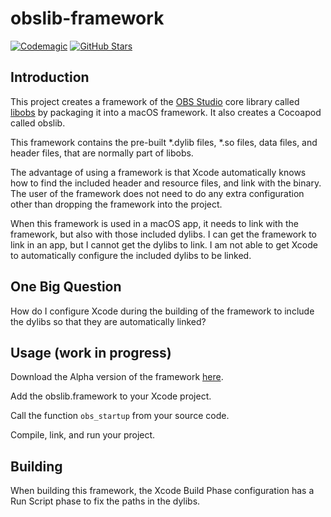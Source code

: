 # obslib-framework

[![Codemagic](https://api.codemagic.io/apps/600d732c627f2f877727d718/macos-workflow/status_badge.svg)](https://codemagic.io/app/600d732c627f2f877727d718)
[![GitHub Stars](https://img.shields.io/github/stars/larryaasen/obslib-framework.svg)](https://github.com/larryaasen/obslib-framework/stargazers)


## Introduction

This project creates a framework of the [OBS Studio](https://github.com/obsproject/obs-studio/) core library called [libobs](https://github.com/obsproject/obs-studio/tree/master/libobs) by
packaging it into a macOS framework. It also creates a Cocoapod called obslib.

This framework contains the pre-built *.dylib files, *.so files, data files,
and header files, that are normally part of libobs.

The advantage of using a framework is that Xcode automatically knows how to find
the included header and resource files, and link with the binary. The user of the
framework does not need to do any extra configuration other than 
dropping the framework into the project.

When this framework is used in a macOS app, it needs to link with the framework,
but also with those included dylibs. I can get the framework to link in an app,
but I cannot get the dylibs to link. I am not able to get Xcode to automatically
configure the included dylibs to be linked.

## One Big Question
How do I configure Xcode during the building of the framework
to include the dylibs so that they are automatically linked?

## Usage (work in progress)
Download the Alpha version of the framework [here](https://github.com/larryaasen/obslib-framework/releases/download/framework-alpha-1/obslib.framework.zip).

Add the obslib.framework to your Xcode project.

Call the function ```obs_startup``` from your source code.

Compile, link, and run your project.

## Building

When building this framework, the Xcode Build Phase configuration has a Run Script
phase to fix the paths in the dylibs.
